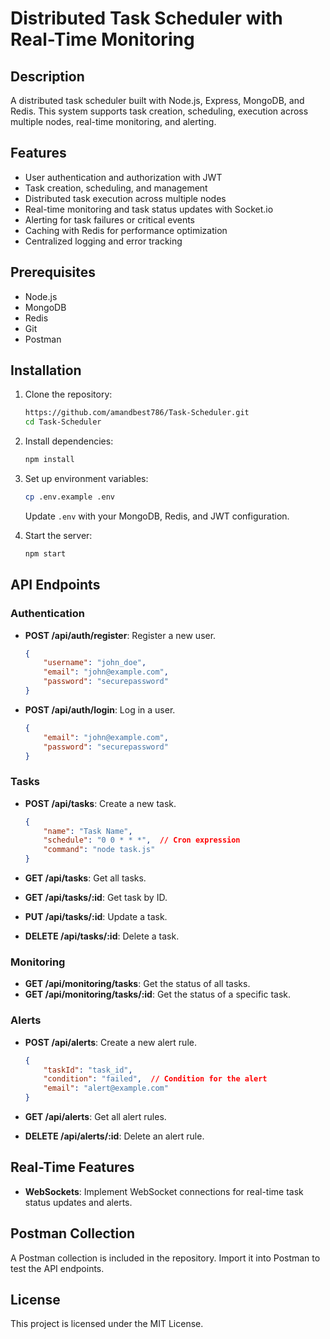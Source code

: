 # Distributed Task Scheduler with Real-Time Monitoring

## Description
A distributed task scheduler built with Node.js, Express, MongoDB, and Redis. This system supports task creation, scheduling, execution across multiple nodes, real-time monitoring, and alerting.

## Features
- User authentication and authorization with JWT
- Task creation, scheduling, and management
- Distributed task execution across multiple nodes
- Real-time monitoring and task status updates with Socket.io
- Alerting for task failures or critical events
- Caching with Redis for performance optimization
- Centralized logging and error tracking

## Prerequisites
- Node.js
- MongoDB
- Redis
- Git
- Postman

## Installation
1. Clone the repository:
    ```sh
   https://github.com/amandbest786/Task-Scheduler.git
    cd Task-Scheduler
    ```

2. Install dependencies:
    ```sh
    npm install
    ```

3. Set up environment variables:
    ```sh
    cp .env.example .env
    ```
    Update `.env` with your MongoDB, Redis, and JWT configuration.

4. Start the server:
    ```sh
    npm start
    ```

## API Endpoints

### Authentication
- **POST /api/auth/register**: Register a new user.
    ```json
    {
        "username": "john_doe",
        "email": "john@example.com",
        "password": "securepassword"
    }
    ```

- **POST /api/auth/login**: Log in a user.
    ```json
    {
        "email": "john@example.com",
        "password": "securepassword"
    }
    ```

### Tasks
- **POST /api/tasks**: Create a new task.
    ```json
    {
        "name": "Task Name",
        "schedule": "0 0 * * *",  // Cron expression
        "command": "node task.js"
    }
    ```

- **GET /api/tasks**: Get all tasks.
- **GET /api/tasks/:id**: Get task by ID.
- **PUT /api/tasks/:id**: Update a task.
- **DELETE /api/tasks/:id**: Delete a task.

### Monitoring
- **GET /api/monitoring/tasks**: Get the status of all tasks.
- **GET /api/monitoring/tasks/:id**: Get the status of a specific task.

### Alerts
- **POST /api/alerts**: Create a new alert rule.
    ```json
    {
        "taskId": "task_id",
        "condition": "failed",  // Condition for the alert
        "email": "alert@example.com"
    }
    ```

- **GET /api/alerts**: Get all alert rules.
- **DELETE /api/alerts/:id**: Delete an alert rule.

## Real-Time Features
- **WebSockets**: Implement WebSocket connections for real-time task status updates and alerts.

## Postman Collection
A Postman collection is included in the repository. Import it into Postman to test the API endpoints.

## License
This project is licensed under the MIT License.
